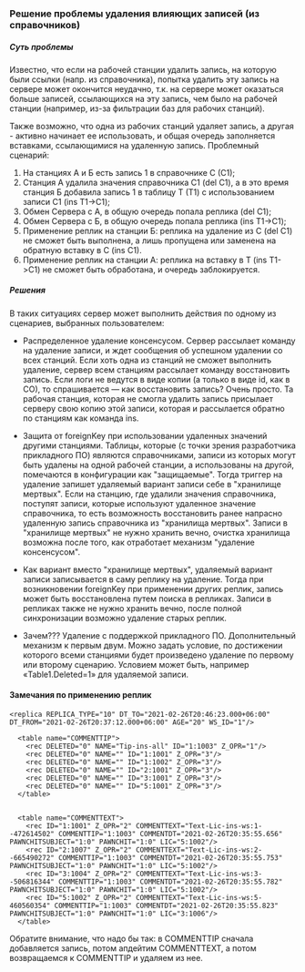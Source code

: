 ### Решение проблемы удаления влияющих записей (из справочников)

##### Суть проблемы

Известно, что если на рабочей станции удалить запись, на которую были ссылки (напр. из справочника),
попытка удалить эту запись на сервере может окончится неудачно, т.к. на сервере может оказаться больше записей,
ссылающихся на эту запись, чем было на рабочей станции (например, из-за фильтрации баз для рабочих станций).

Также возможно, что одна из рабочих станций удаляет запись, а другая - активно начинает ее использовать,
и общая очередь заполняется вставками, ссылающимися на удаленную запись.
Проблемный сценарий:
1. На станциях А и Б есть запись 1 в справочнике С (С1);
2. Станция А удалила значения справочника С1 (del C1), а в это время станция Б добавила запись 1 в таблицу Т (Т1) с использованием записи С1 (ins T1->C1);
3. Обмен Сервера с А, в общую очередь попала реплика (del C1);
3. Обмен Сервера с Б, в общую очередь попала реплика (ins T1->C1);
4. Применение реплик на станции Б: реплика на удаление из С (del C1) не сможет быть выполнена, а лишь пропущена или заменена на обратную вставку в С (ins С1).
5. Применение реплик на станции А: реплика на вставку в Т (ins T1->C1) не сможет быть обработана, и очередь заблокируется.

##### Решения

В таких ситуациях сервер может выполнить действия по одному из сценариев, выбранных пользователем:

* Распределенное удаление консенсусом.
  Сервер рассылает команду на удаление записи, и ждет сообщения об успешном удалении со всех станций.
  Если хоть одна из станций не сможет выполнить удаление, сервер всем станциям рассылает команду восстановить запись.
  Если логи не ведутся в виде копии (а только в виде id, как в СО), то спрашивается — как восстановить запись?
  Очень просто. Та рабочая станция, которая не смогла удалить запись присылает серверу свою копию этой записи,
  которая и рассылается обратно по станциям как команда ins.

* Защита от foreignKey при использовании удаленных значений другими станциями.
  Таблицы, которые (с точки зрения разработчика прикладного ПО) являются справочниками,
  записи из которых могут быть удалены на одной рабочей станции, а использованы на другой,
  помечаются в конфигурации как "защищаемые". Тогда триггер на удаление запишет удаляемый вариант записи себе в "хранилище мертвых".
  Если на станцию, где удалили значения справочника, поступят записи, которые используют удаленное значение справочника,
  то есть возможность восстановить ранее напрасно удаленную запись справочника из "хранилища мертвых".
  Записи в "хранилище мертвых" не нужно хранить вечно, очистка хранилища возможна после того,
  как отработает механизм "удаление консенсусом".

* Как вариант вместо "хранилище мертвых", удаляемый вариант записи записывается в саму реплику на удаление. 
  Тогда при возникновении foreignKey при применении других реплик, запись может быть восстановлена путем поиска в репликах.
  Записи в репликах также не нужно хранить вечно, после полной синхронизации возможно удаление старых реплик.

* Зачем??? Удаление с поддержкой прикладного ПО. Дополнительный механизм к первым двум.
  Можно задать условие, по достижении которого всеми станциями будет произведено удаление по первому или второму сценарию.
  Условием может быть, например «Table1.Deleted=1» для удаляемой записи.


#### Замечания по применению реплик
       
~~~
<replica REPLICA_TYPE="10" DT_TO="2021-02-26T20:46:23.000+06:00" DT_FROM="2021-02-26T20:37:12.000+06:00" AGE="20" WS_ID="1"/>

  <table name="COMMENTTIP">
    <rec DELETED="0" NAME="Tip-ins-all" ID="1:1003" Z_OPR="1"/>
    <rec DELETED="0" NAME="" ID="1:1001" Z_OPR="3"/>
    <rec DELETED="0" NAME="" ID="1:1002" Z_OPR="3"/>
    <rec DELETED="0" NAME="" ID="2:1001" Z_OPR="3"/>
    <rec DELETED="0" NAME="" ID="3:1001" Z_OPR="3"/>
    <rec DELETED="0" NAME="" ID="5:1001" Z_OPR="3"/>
  </table>


  <table name="COMMENTTEXT">
    <rec ID="1:1001" Z_OPR="2" COMMENTTEXT="Text-Lic-ins-ws:1--472614502" COMMENTTIP="1:1003" COMMENTDT="2021-02-26T20:35:55.656" PAWNCHITSUBJECT="1:0" PAWNCHIT="1:0" LIC="5:1002"/>
    <rec ID="2:1007" Z_OPR="2" COMMENTTEXT="Text-Lic-ins-ws:2--665490272" COMMENTTIP="1:1003" COMMENTDT="2021-02-26T20:35:55.753" PAWNCHITSUBJECT="1:0" PAWNCHIT="1:0" LIC="5:1002"/>
    <rec ID="3:1004" Z_OPR="2" COMMENTTEXT="Text-Lic-ins-ws:3--506816344" COMMENTTIP="1:1003" COMMENTDT="2021-02-26T20:35:55.782" PAWNCHITSUBJECT="1:0" PAWNCHIT="1:0" LIC="5:1002"/>
    <rec ID="5:1002" Z_OPR="2" COMMENTTEXT="Text-Lic-ins-ws:5-460560354" COMMENTTIP="1:1003" COMMENTDT="2021-02-26T20:35:55.823" PAWNCHITSUBJECT="1:0" PAWNCHIT="1:0" LIC="3:1006"/>
  </table>
~~~

Обратите внимание, что надо бы так: в COMMENTTIP сначала добавляется запись, потом апдейтим COMMENTTEXT, а потом возвращаемся к COMMENTTIP и удаляем из нее.